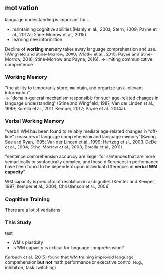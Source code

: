 <!-- META
{"title":"The Effects of Home-Based Cognitive Training on Verbal Working Memory and Language Comprehension in Older Adulthood","link":"https://www.ncbi.nlm.nih.gov/pmc/articles/PMC5550674/","media":"academic","tags":["cognitivetraining","verbalworkingmemory","dementia"],"short":{"en":"working memory is important for language understanding","ja":"作業記憶は言語理解に重要"},"importance":3,"hasPage":true,"createdAt":1721685951.198,"updatedAt":1721685951.198}
META -->

## motivation
language understanding is important for...
- maintaining cognitive abilities (Manly et al., 2003; Stern, 2009; Payne et al., 2012a; Stine-Morrow et al., 2015).
- learning new information

Decline of **working memory** takes away language comprehension and use.  (Wingfield and Stine-Morrow, 2000; Wlotko et al., 2010; Payne and Stine-Morrow, 2016; Stine-Morrow and Payne, 2016).
-> limiting communicative compentence

### Working Memory
"the ability to temporarily store, maintain, and organize task-relevant information"  
-> "domain-general mechanism responsible for such age-related changes in language understanding" (Stine and Wingfield, 1987; Van der Linden et al., 1999; Borella et al., 2011; Kemper, 2012; Payne et al., 2014a).

### Verbal Working Memory
"verbal WM has been found to reliably mediate age-related changes in “off-line” measures of language comprehension and language memory"(Kwong See and Ryan, 1995; Van der Linden et al., 1999; Hertzog et al., 2003; DeDe et al., 2004; Stine-Morrow et al., 2008; Borella et al., 2011).

"sentence comprehension accuracy are larger for sentences that are more semantically or syntactically complex, and these differences in performance have been found to be dependent upon individual differences in **verbal WM capacity**"

WM capacity is predictor of resolution in ambiguities (Kemtes and Kemper, 1997; Kemper et al., 2004; Christianson et al., 2006) 

### Cognitive Training
There are a lot of variations

### This Study
test
- WM's plasticity
- Is WM capacity is critical for language comprehension?

Karbach et al. (2015) found that WM training improved language comprehension **but not** math performance or executive control (e.g., inhibition, task switching)
